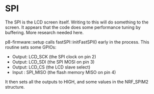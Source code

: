 # SPI

The SPI is the LCD screen itself. Writing to this will do something to the screen. It appears that the code does some performance tuning by buffering. More research needed here.

p8-firmware::setup calls fastSPI::initFastSPI() early in the process. This routine sets some GPIOs:
- Output: LCD_SCK (the SPI clock on pin 2)
- Output: LCD_SDI (the SPI MOSI on pin 3)
- Output: LCD_CS (the LCD slave select)
- Input : SPI_MISO (the flash memory MISO on pin 4)

It then sets all the outputs to HIGH, and some values in the NRF_SPIM2 structure.
